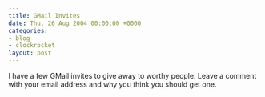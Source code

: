 ```yaml
---
title: GMail Invites
date: Thu, 26 Aug 2004 00:00:00 +0000
categories:
- blog
- clockrocket
layout: post
---
```


I have a few GMail invites to give away to worthy people.  Leave a comment with your email address and why you think you should get one.



